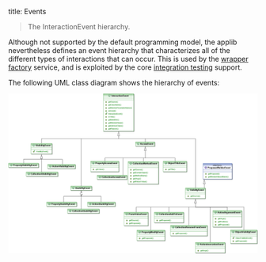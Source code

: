title: Events

[//]: # (content copied to _user-guide_xxx)

> The InteractionEvent hierarchy.

Although not supported by the default programming model, the applib
nevertheless defines an event hierarchy that characterizes all of the
different types of interactions that can occur. This is used by the
[wrapper factory](./services/wrapper-factory.html) service, and is exploited 
by the core [integration testing](../core/integtestsupport.html) support.

The following UML class diagram shows the hierarchy of events:

![](images/Events.png)

